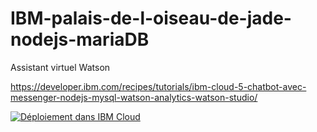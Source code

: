 # IBM-palais-de-l-oiseau-de-jade-nodejs-mariaDB
Assistant virtuel Watson

https://developer.ibm.com/recipes/tutorials/ibm-cloud-5-chatbot-avec-messenger-nodejs-mysql-watson-analytics-watson-studio/

[![Déploiement dans IBM Cloud](https://cloud.ibm.com/devops/setup/deploy/button.png)](https://cloud.ibm.com/devops/setup/deploy?repository=https://github.com/cherryclass/IBM-poj/tree/v2)

